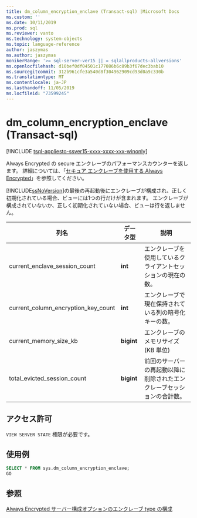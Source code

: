 ```yaml
---
title: dm_column_encryption_enclave (Transact-sql) |Microsoft Docs
ms.custom: ''
ms.date: 10/11/2019
ms.prod: sql
ms.reviewer: vanto
ms.technology: system-objects
ms.topic: language-reference
author: jaszymas
ms.author: jaszymas
monikerRange: '>= sql-server-ver15 || = sqlallproducts-allversions'
ms.openlocfilehash: d10bef0df04501c177086b6c89b3f67dec3bab10
ms.sourcegitcommit: 312b961cfe3a540d8f304962909cd93d0a9c330b
ms.translationtype: MT
ms.contentlocale: ja-JP
ms.lasthandoff: 11/05/2019
ms.locfileid: "73599245"
---
```

# <a name="sysdm_column_encryption_enclave-transact-sql"></a>dm_column_encryption_enclave (Transact-sql)
[!INCLUDE [tsql-appliesto-ssver15-xxxx-xxxx-xxx-winonly](../../includes/tsql-appliesto-ssver15-xxxx-xxxx-xxx-winonly.md)]

Always Encrypted の secure エンクレーブのパフォーマンスカウンターを返します。 詳細については、「[セキュア エンクレーブを使用する Always Encrypted](../security/encryption/always-encrypted-enclaves.md)」を参照してください。

[!INCLUDE[ssNoVersion](../../includes/ssnoversion-md.md)]の最後の再起動後にエンクレーブが構成され、正しく初期化されている場合、ビューには1つの行だけが含まれます。 エンクレーブが構成されていないか、正しく初期化されていない場合、ビューは行を返しません。 

|列名|データ型|説明|  
|-----------------|---------------|-----------------|  
|current_enclave_session_count|**int**|エンクレーブを使用しているクライアントセッションの現在の数。|  
|current_column_encryption_key_count|**int**|エンクレーブで現在保持されている列の暗号化キーの数。|  
|current_memory_size_kb|**bigint**|エンクレーブのメモリサイズ (KB 単位)|  
|total_evicted_session_count|**bigint**|前回のサーバーの再起動以降に削除されたエンクレーブセッションの合計数。|   
  
## <a name="permissions"></a>アクセス許可  
`VIEW SERVER STATE` 権限が必要です。   
  
## <a name="examples"></a>使用例  
 
```sql  
SELECT * FROM sys.dm_column_encryption_enclave;  
GO  
```  
  
## <a name="see-also"></a>参照  
 [Always Encrypted サーバー構成オプションのエンクレーブ type の構成](../../database-engine/configure-windows/configure-column-encryption-enclave-type.md)
  
  
